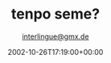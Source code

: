 ---
title: 'tenpo seme?'
posts: 5
hash: 't64'
author: 'interlingue@gmx.de'
date: 2002-10-26T17:19:00+00:00
sources:
  - http://forums.tokipona.org/viewtopic.php%3Ft=64.html
---